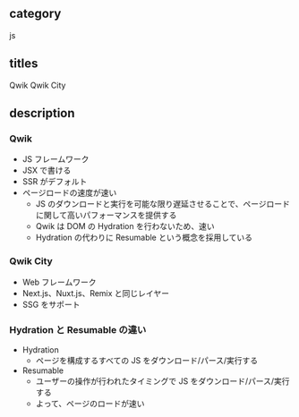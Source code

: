 ## category

js

## titles

Qwik
Qwik City

## description

### Qwik

- JS フレームワーク
- JSX で書ける
- SSR がデフォルト
- ページロードの速度が速い
  - JS のダウンロードと実行を可能な限り遅延させることで、ページロードに関して高いパフォーマンスを提供する
  - Qwik は DOM の Hydration を行わないため、速い
  - Hydration の代わりに Resumable という概念を採用している

### Qwik City

- Web フレームワーク
- Next.js、Nuxt.js、Remix と同じレイヤー
- SSG をサポート

### Hydration と Resumable の違い

- Hydration
  - ページを構成するすべての JS をダウンロード/パース/実行する
- Resumable
  - ユーザーの操作が行われたタイミングで JS をダウンロード/パース/実行する
  - よって、ページのロードが速い
